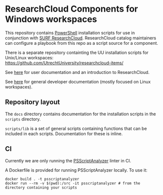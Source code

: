 # ResearchCloud Components for Windows workspaces

This repository contains [PowerShell](microsoft.com/PowerShell) installation scripts for use in conjunction with [SURF ResearchCloud](https://portal.live.surfresearchcloud.nl). ResearchCloud catalog maintainers can configure a playbook from this repo as a script source for a component.

There is a separate repository containting the UU installation scripts for Unix/Linux workspaces: https://github.com/UtrechtUniversity/researchcloud-items/

See [here](https://utrechtuniversity.github.io/vre-docs/) for user documentation and an introduction to ResearchCloud.

See [here](https://utrechtuniversity.github.io/researchcloud-items/) for general developer documentation (mostly focused on Linux workspaces).

## Repository layout

The `docs` directory contains documentation for the installation scripts in the `scripts` directory.

`scripts/lib` is a set of general scripts containing functions that can be included in each scripts. Documentation for these is inline.

## CI

Currently we are only running the [PSScriptAnalyzer](https://github.com/PowerShell/PSScriptAnalyzer) linter in CI.

A Dockerfile is provided for running PSScriptAnalyzer locally. To use it:

```
docker build . -t psscriptanalyzer
docker run --rm -v $(pwd):/src -it psscriptanalyzer # from the directory containing your scripts
```
